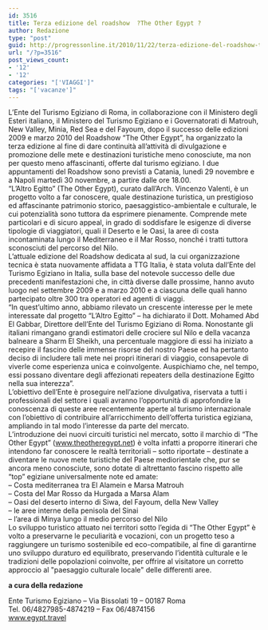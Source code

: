 ```yaml
---
id: 3516
title: Terza edizione del roadshow  ?The Other Egypt ?
author: Redazione
type: "post"
guid: http://progressonline.it/2010/11/22/terza-edizione-del-roadshow-the-other-egypt/
url: "/?p=3516"
post_views_count:
- '12'
- '12'
categories: "['VIAGGI']"
tags: "['vacanze']"
---
```


L’Ente del Turismo Egiziano di Roma, in collaborazione con il Ministero degli Esteri italiano, il Ministero del Turismo Egiziano e i Governatorati di Matrouh, New Valley, Minia, Red Sea e del Fayoum, dopo il successo delle edizioni 2009 e marzo 2010 del Roadshow “The Other Egypt”, ha organizzato la terza edizione al fine di dare continuità all’attività di divulgazione e promozione delle mete e destinazioni turistiche meno conosciute, ma non per questo meno affascinanti, offerte dal turismo egiziano. I due appuntamenti del Roadshow sono previsti a Catania, lunedì 29 novembre e a Napoli martedì 30 novembre, a partire dalle ore 18.00.  
“L’Altro Egitto” (The Other Egypt), curato dall’Arch. Vincenzo Valenti, è un progetto volto a far conoscere, quale destinazione turistica, un prestigioso ed affascinante patrimonio storico, paesaggistico-ambientale e culturale, le cui potenzialità sono tuttora da esprimere pienamente. Comprende mete particolari e di sicuro appeal, in grado di soddisfare le esigenze di diverse tipologie di viaggiatori, quali il Deserto e le Oasi, la aree di costa incontaminata lungo il Mediterraneo e il Mar Rosso, nonché i tratti tuttora sconosciuti del percorso del Nilo.  
L’attuale edizione del Roadshow dedicata al sud, la cui organizzazione tecnica è stata nuovamente affidata a TTG Italia, è stata voluta dall’Ente del Turismo Egiziano in Italia, sulla base del notevole successo delle due precedenti manifestazioni che, in città diverse dalle prossime, hanno avuto luogo nel settembre 2009 e a marzo 2010 e a ciascuna delle quali hanno partecipato oltre 300 tra operatori ed agenti di viaggi.  
“In quest’ultimo anno, abbiamo rilevato un crescente interesse per le mete interessate dal progetto “L’Altro Egitto” – ha dichiarato il Dott. Mohamed Abd El Gabbar, Direttore dell’Ente del Turismo Egiziano di Roma. Nonostante gli italiani rimangano grandi estimatori delle crociere sul Nilo e della vacanza balneare a Sharm El Sheikh, una percentuale maggiore di essi ha iniziato a recepire il fascino delle immense risorse del nostro Paese ed ha pertanto deciso di includere tali mete nei propri itinerari di viaggio, consapevole di viverle come esperienza unica e coinvolgente. Auspichiamo che, nel tempo, essi possano diventare degli affezionati repeaters della destinazione Egitto nella sua interezza”.  
L’obiettivo dell’Ente è proseguire nell’azione divulgativa, riservata a tutti i professionali del settore i quali avranno l’opportunità di approfondire la conoscenza di queste aree recentemente aperte al turismo internazionale con l’obiettivo di contribuire all’arricchimento dell’offerta turistica egiziana, ampliando in tal modo l’interesse da parte del mercato.  
L’introduzione dei nuovi circuiti turistici nel mercato, sotto il marchio di “The Other Egypt” (www.theotheregypt.net) è volta infatti a proporre itinerari che intendono far conoscere le realtà territoriali – sotto riportate – destinate a diventare le nuove mete turistiche del Paese mediorientale che, pur se ancora meno conosciute, sono dotate di altrettanto fascino rispetto alle “top” egiziane universalmente note ed amate:  
– Costa mediterranea tra El Alamein e Marsa Matrouh   
– Costa del Mar Rosso da Hurgada a Marsa Alam   
– Oasi del deserto interno di Siwa, del Fayoum, della New Valley   
– le aree interne della penisola del Sinai   
– l’area di Minya lungo il medio percorso del Nilo   
Lo sviluppo turistico attuato nei territori sotto l’egida di “The Other Egypt” è volto a preservarne le peculiarità e vocazioni, con un progetto teso a raggiungere un turismo sostenibile ed eco-compatibile, al fine di garantirne uno sviluppo duraturo ed equilibrato, preservando l’identità culturale e le tradizioni delle popolazioni coinvolte, per offrire al visitatore un corretto approccio al "paesaggio culturale locale" delle differenti aree.

**a cura della redazione**

Ente Turismo Egiziano – Via Bissolati 19 – 00187 Roma  
Tel. 06/4827985-4874219 – Fax 06/4874156  
www.egypt.travel